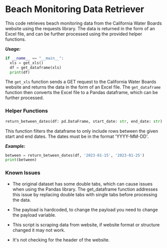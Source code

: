 # Beach Monitoring Data Retriever

This code retrieves beach monitoring data from the California Water Boards website using the requests library. The data is returned in the form of an Excel file, and can be further processed using the provided helper functions.

***Usage:***

```python
if __name__ == "__main__":
  xls = get_xls() 
  df = get_dataframe(xls)
  print(df)
```

The `get_xls` function sends a GET request to the California Water Boards website and returns the data in the form of an Excel file. The `get_dataframe` function then converts the Excel file to a Pandas dataframe, which can be further processed.
### Helper Functions
```python
return_between_dates(df: pd.DataFrame, start_date: str, end_date: str)
```

This function filters the dataframe to only include rows between the given start and end dates. The dates must be in the format 'YYYY-MM-DD'.

***Example:***
```python
between = return_between_dates(df, '2023-01-15', '2023-01-25')
print(between)
```

### Known Issues

* The original dataset has some double tabs, which can cause issues when using the Pandas library. The get_dataframe function addresses this issue by replacing double tabs with single tabs before processing the data.

* The payload is hardcoded, to change the payload you need to change the payload variable.

* This script is scraping data from website, if website format or structure changed it may not work.

* It's not checking for the header of the website.
